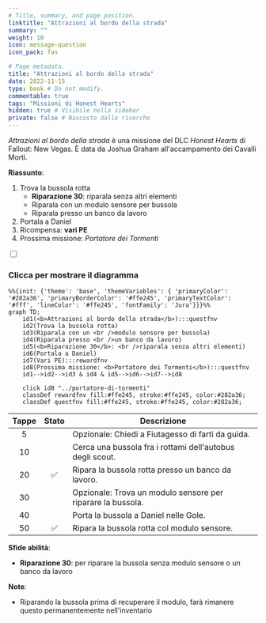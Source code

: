 ```yaml
---
# Title, summary, and page position.
linktitle: "Attrazioni al bordo della strada"
summary: ""
weight: 10
icon: message-question
icon_pack: fas

# Page metadata.
title: "Attrazioni al bordo della strada"
date: 2022-11-15
type: book # Do not modify.
commentable: true
tags: "Missioni di Honest Hearts"
hidden: true # Visibile nella sidebar
private: false # Nascosto dalle ricerche
---
```


<div class="fnv">


*Attrazioni al bordo della strada* è una missione del DLC *Honest Hearts* di Fallout: New Vegas. È data da Joshua Graham all'accampamento dei Cavalli Morti.

**Riassunto**:
1. Trova la bussola rotta
   - **Riparazione 30**: riparala senza altri elementi
   - Riparala con un modulo sensore per bussola
   - Riparala presso un banco da lavoro
2. Portala a Daniel
3. Ricompensa: **vari PE**
4. Prossima missione: *Portatore dei Tormenti*

<section class="chart-collapse">
<input type="checkbox" name="collapse2" id="handle2">
<h3 class="handle">
<label for="handle2">Clicca per mostrare il diagramma</label>
</h3>
<div class="content">

```mermaid
%%{init: {'theme': 'base', 'themeVariables': { 'primaryColor': '#282a36', 'primaryBorderColor': '#ffe245', 'primaryTextColor': '#fff', 'lineColor': '#ffe245', 'fontFamily': 'Jura'}}}%%
graph TD;
    id1(<b>Attrazioni al bordo della strada</b>):::questfnv
    id2(Trova la bussola rotta)
    id3(Riparala con un <br />modulo sensore per bussola)
    id4(Riparala presso <br />un banco da lavoro)
    id5(<b>Riparazione 30</b>: <br />riparala senza altri elementi)
    id6(Portala a Daniel)
    id7(Vari PE):::rewardfnv
    id8(Prossima missione: <b>Portatore dei Tormenti</b>):::questfnv
    id1-->id2-->id3 & id4 & id5-->id6-->id7-->id8
    
    click id8 "../portatore-di-tormenti"
    classDef rewardfnv fill:#ffe245, stroke:#ffe245, color:#282a36;
    classDef questfnv fill:#ffe245, stroke:#ffe245, color:#282a36;
```

</div>
</section>

| Tappe |       Stato        | Descrizione |
|:-----:|:------------------:| ----------- |
|                           5                           |            | Opzionale: Chiedi a Fiutagesso di farti da guida.                                                                                                                           |
|                           10                          |            | Cerca una bussola fra i rottami dell'autobus degli scout.                                                                                                                   |
|                           20                          | :white_check_mark: | Ripara la bussola rotta presso un banco da lavoro.                                                                                                                          |
|                           30                          |            | Opzionale: Trova un modulo sensore per riparare la bussola.                                                                                                                 |
|                           40                          |            | Porta la bussola a Daniel nelle Gole.                                                                                                                                       |
|                           50                          | :white_check_mark: | Ripara la bussola rotta col modulo sensore.                                                                                                                                 |



**Sfide abilità**:
- **Riparazione 30**: per riparare la bussola senza modulo sensore o un banco da lavoro



**Note**:
- Riparando la bussola prima di recuperare il modulo, farà rimanere questo permanentemente nell'inventario


</div>


